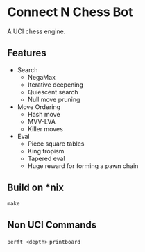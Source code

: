 # Connect N Chess Bot

A UCI chess engine.

## Features

- Search
    - NegaMax
    - Iterative deepening
    - Quiescent search
    - Null move pruning
- Move Ordering
    - Hash move
    - MVV-LVA
    - Killer moves
- Eval
    - Piece square tables
    - King tropism
    - Tapered eval 
    - Huge reward for forming a pawn chain

## Build on *nix

` make `

## Non UCI Commands

` perft <depth> `
` printboard `